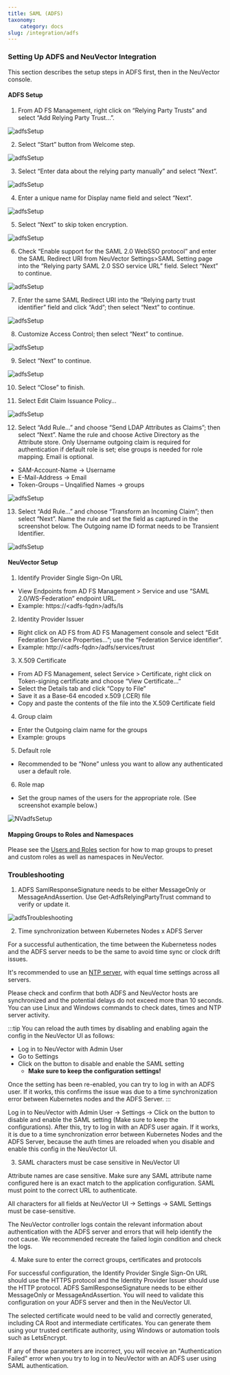 ```yaml
---
title: SAML (ADFS)
taxonomy:
    category: docs
slug: /integration/adfs
---
```


### Setting Up ADFS and NeuVector Integration
This section describes the setup steps in ADFS first, then in the NeuVector console.

#### ADFS Setup

1. From AD FS Management, right click on “Relying Party Trusts” and select “Add Relying Party Trust…”.

![adfsSetup](adfs1.png)

2. Select “Start” button from Welcome step.

![adfsSetup](adfs2.png)
 
3. Select “Enter data about the relying party manually” and select “Next”.

![adfsSetup](adfs3.png)

4. Enter a unique name for Display name field and select “Next”.

![adfsSetup](adfs4.png)

5. Select “Next” to skip token encryption.

![adfsSetup](adfs5.png)

6. Check “Enable support for the SAML 2.0 WebSSO protocol” and enter  the SAML Redirect URI from NeuVector Settings>SAML Setting page into the “Relying party SAML 2.0 SSO service URL” field.  Select “Next” to continue.

![adfsSetup](adfs6.png)

7. Enter the same SAML Redirect URI into the “Relying party trust identifier” field and click “Add”; then select “Next” to continue.

![adfsSetup](adfs7.png)

8. Customize Access Control; then select “Next” to continue.

![adfsSetup](adfs8.png)

9. Select “Next” to continue.

![adfsSetup](adfs9.png)

10. Select “Close” to finish.

11. Select Edit Claim Issuance Policy…

![adfsSetup](adfs10-11.png)

12. Select “Add Rule…” and choose “Send LDAP Attributes as Claims”; then select “Next”.  Name the rule and choose Active Directory as the Attribute store. Only Username outgoing claim is required for authentication if default role is set; else groups is needed for role mapping.  Email is optional.

+ SAM-Account-Name -> Username
+ E-Mail-Address -> Email
+ Token-Groups – Unqalified Names -> groups

![adfsSetup](adfs11-12.png)

13. Select “Add Rule…” and choose “Transform an Incoming Claim”; then select “Next”.  Name the rule and set the field as captured in the screenshot below.  The Outgoing name ID format needs to be Transient Identifier.

![adfsSetup](adfs12-13.png)

#### NeuVector Setup

1. Identify Provider Single Sign-On URL

+ View Endpoints from AD FS Management > Service and use “SAML 2.0/WS-Federation” endpoint URL.
+ Example: https://&lt;adfs-fqdn>/adfs/ls

2. Identity Provider Issuer

+ Right click on AD FS from AD FS Management console and select “Edit Federation Service Properties…”; use the “Federation Service identifier”.
+ Example: http://&lt;adfs-fqdn>/adfs/services/trust

3. X.509 Certificate

+ From AD FS Management, select Service > Certificate, right click on Token-signing certificate and choose “View Certificate…”
+ Select the Details tab and click “Copy to File”
+ Save it as a Base-64 encoded x.509 (.CER) file
+ Copy and paste the contents of the file into the X.509 Certificate field

4. Group claim

+ Enter the Outgoing claim name for the groups
+ Example: groups

5. Default role

+ Recommended to be “None” unless you want to allow any authenticated user a default role.

6. Role map

+ Set the group names of the users for the appropriate role.  (See screenshot example below.)

![NVadfsSetup](nv_adfs1.png)

#### Mapping Groups to Roles and Namespaces

Please see the [Users and Roles](/configuration/users#mapping-groups-to-roles-and-namespaces) section for how to map groups to preset and custom roles as well as namespaces in NeuVector.

### Troubleshooting

1. ADFS SamlResponseSignature needs to be either MessageOnly or MessageAndAssertion.  Use Get-AdfsRelyingPartyTrust command to verify or update it.

![adfsTroubleshooting](nv_adfs2.png)


2. Time synchronization between Kubernetes Nodes x ADFS Server

For a successful authentication, the time between the Kubernetess nodes and the ADFS server needs to be the same to avoid time sync or clock drift issues. 

It's recommended to use an [NTP server](https://en.wikipedia.org/wiki/Network_Time_Protocol), with equal time settings across all servers. 

Please check and confirm that both ADFS and NeuVector hosts are synchronized and the potential delays do not exceed more than 10 seconds. You can use Linux and Windows commands to check dates, times and NTP server activity.

:::tip
You can reload the auth times by disabling and enabling again the config in the NeuVector UI as follows:

- Log in to NeuVector with Admin User 
- Go to Settings 
- Click on the button to disable and enable the SAML setting
  - **Make sure to keep the configuration settings!**

Once the setting has been re-enabled, you can try to log in with an ADFS user. If it works, this confirms the issue was due to a time synchronization error between Kubernetes nodes and the ADFS Server. 
:::

Log in to NeuVector with Admin User -> Settings -> Click on the button to disable and enable the SAML setting (Make sure to keep the configurations). After this, try to log in with an ADFS user again. If it works, it is due to a time synchronization error between Kubernetes Nodes and the ADFS Server, because the auth times are reloaded when you disable and enable this config in the NeuVector UI. 


3. SAML characters must be case sensitive in NeuVector UI

Attribute names are case sensitive. Make sure any SAML attribute name configured here is an exact match to the application configuration. SAML must point to the correct URL to authenticate. 

All characters for all fields at NeuVector UI -> Settings -> SAML Settings must be case-sensitive.

The NeuVector controller logs contain the relevant information about authentication with the ADFS server and errors that will help identify the root cause. We recommended recreate the failed login condition and check the logs.


4. Make sure to enter the correct groups, certificates and protocols

For successful configuration, the Identify Provider Single Sign-On URL should use the HTTPS protocol and the Identity Provider Issuer should use the HTTP protocol. ADFS SamlResponseSignature needs to be either MessageOnly or MessageAndAssertion. You will need to validate this configuration on your ADFS server and then in the NeuVector UI.

The selected certificate would need to be valid and correctly generated, including CA Root and intermediate certificates. You can generate them using your trusted certificate authority, using Windows or automation tools such as LetsEncrypt.

If any of these parameters are incorrect, you will receive an "Authentication Failed" error when you try to log in to NeuVector with an ADFS user using SAML authentication.



